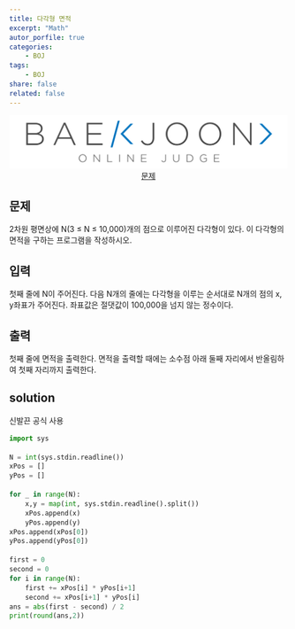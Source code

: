 ```yaml
---
title: 다각형 면적
excerpt: "Math"
autor_porfile: true
categories:
    - BOJ
tags:
    - BOJ
share: false
related: false
---
```

<div><img src="../../assets/images/bojLogo.png"/></div>
<div align="center"><a href="https://www.acmicpc.net/problem/2166">문제</a></div>

## 문제
2차원 평면상에 N(3 ≤ N ≤ 10,000)개의 점으로 이루어진 다각형이 있다. 이 다각형의 면적을 구하는 프로그램을 작성하시오.

## 입력
첫째 줄에 N이 주어진다. 다음 N개의 줄에는 다각형을 이루는 순서대로 N개의 점의 x, y좌표가 주어진다. 좌표값은 절댓값이 100,000을 넘지 않는 정수이다.

## 출력
첫째 줄에 면적을 출력한다. 면적을 출력할 때에는 소수점 아래 둘째 자리에서 반올림하여 첫째 자리까지 출력한다.

## solution
신발끈 공식 사용
~~~python
import sys

N = int(sys.stdin.readline())
xPos = []
yPos = []

for _ in range(N):
    x,y = map(int, sys.stdin.readline().split())
    xPos.append(x)
    yPos.append(y)
xPos.append(xPos[0])
yPos.append(yPos[0])

first = 0
second = 0
for i in range(N):
    first += xPos[i] * yPos[i+1]
    second += xPos[i+1] * yPos[i]
ans = abs(first - second) / 2
print(round(ans,2))
~~~